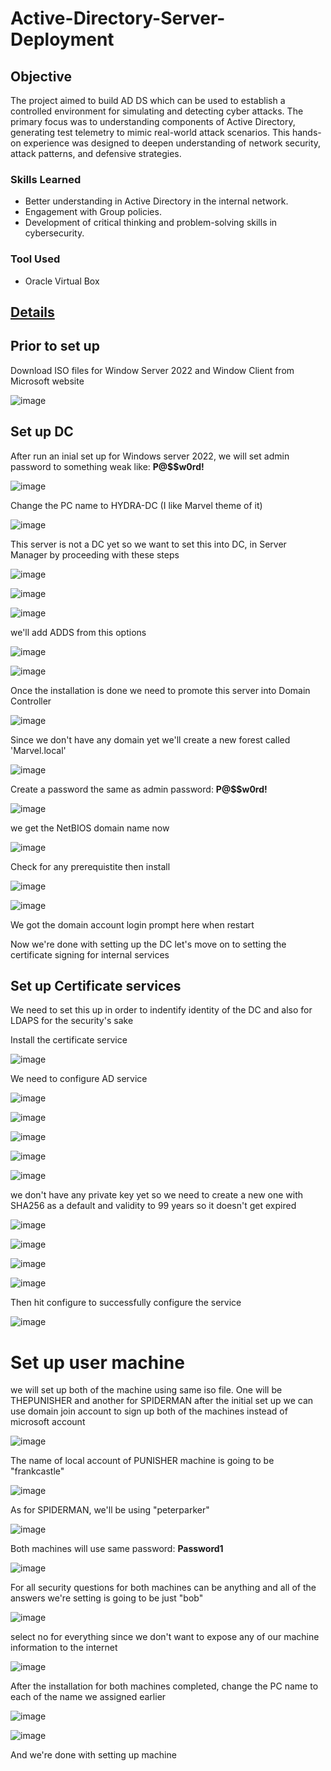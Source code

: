 # Active-Directory-Server-Deployment

## Objective

The project aimed to build AD DS which can be used to establish a controlled environment for simulating and detecting cyber attacks. The primary focus was to understanding components of Active Directory, generating test telemetry to mimic real-world attack scenarios. This hands-on experience was designed to deepen understanding of network security, attack patterns, and defensive strategies.

### Skills Learned

- Better understanding in Active Directory in the internal network.
- Engagement with Group policies.
- Development of critical thinking and problem-solving skills in cybersecurity.

### Tool Used

- Oracle Virtual Box

## <a href='https://drive.google.com/file/d/1Ygpqy3n8Vr6QtE4SZk6iUZkbiRU_WROF/view?usp=sharing'>Details</a>
## Prior to set up
Download ISO files for Window Server 2022 and Window Client from Microsoft website

![image](https://github.com/user-attachments/assets/dcd33b4b-195c-4274-a8d4-ae6ea9fa42ac)

## Set up DC

After run an inial set up for Windows server 2022, we will set admin password to something weak like: **P@$$w0rd!**

![image](https://github.com/user-attachments/assets/7b560701-b761-4ba0-ba82-22dd2261b394)

Change the PC name to HYDRA-DC (I like Marvel theme of it)

![image](https://github.com/user-attachments/assets/619e85b2-ba11-404a-ab1b-f3114095bd6b)

This server is not a DC yet so we want to set this into DC, in Server Manager by proceeding with these steps

![image](https://github.com/user-attachments/assets/839f27d0-c282-495c-81c1-66908e425847)

![image](https://github.com/user-attachments/assets/007cfb84-159b-4ac8-9d68-16c013ae070b)

![image](https://github.com/user-attachments/assets/a1e41bfc-2fce-446c-a70c-1527b8cd67f4)

we'll add ADDS from this options

![image](https://github.com/user-attachments/assets/835d84c9-1374-4061-9d89-69e573570045)

![image](https://github.com/user-attachments/assets/1a719f48-1955-45b8-9169-d32d8ba86734)

Once the installation is done we need to promote this server into Domain Controller

![image](https://github.com/user-attachments/assets/f94d21a5-9bd9-4e69-89b7-31197ba9fbcc)

Since we don't have any domain yet we'll create a new forest called 'Marvel.local'

![image](https://github.com/user-attachments/assets/701e0f03-028a-49e6-a75b-e046d190bade)

Create a password the same as admin password: **P@$$w0rd!**

![image](https://github.com/user-attachments/assets/3c7c34ec-726c-493d-af1a-0323193e56c0)

we get the NetBIOS domain name now

![image](https://github.com/user-attachments/assets/5b2d22e8-6e15-4fae-ac12-081c205e21ab)

Check for any prerequistite then install

![image](https://github.com/user-attachments/assets/a0251c05-0af5-4c72-bdc8-f9a4576d978e)

![image](https://github.com/user-attachments/assets/269226a6-5450-4c35-91e1-0828103fb9a5)

We got the domain account login prompt here when restart

Now we're done with setting up the DC let's move on to setting the certificate signing for internal services

## Set up Certificate services
We need to set this up in order to indentify identity of the DC and also for LDAPS for the security's sake

Install the certificate service

![image](https://github.com/user-attachments/assets/ae9a6a32-e9d2-44be-bf73-9428f283d73f)

We need to configure AD service

![image](https://github.com/user-attachments/assets/84810d6b-8045-47e5-84ff-d40c821dc5b2)

![image](https://github.com/user-attachments/assets/cfa146d8-1fd4-412e-8318-13f4ef3a5c80)

![image](https://github.com/user-attachments/assets/99b32355-ab50-43ed-a2fd-8d227ab38735)

![image](https://github.com/user-attachments/assets/4b3e1a6c-ec4b-478e-b32a-c9130a6d9f50)

![image](https://github.com/user-attachments/assets/864212ec-e542-4f19-8785-c83666658b20)

we don't have any private key yet so we need to create a new one with SHA256 as a default and validity to 99 years so it doesn't get expired

![image](https://github.com/user-attachments/assets/fbce75df-7dea-459a-a8c2-d3933c8d3021)

![image](https://github.com/user-attachments/assets/b0c0bdc9-50d7-4dfa-b140-8cf000281d29)

![image](https://github.com/user-attachments/assets/5378d5bf-a534-496f-958f-69ce988a272d)

![image](https://github.com/user-attachments/assets/53d04926-f787-4599-ba21-2dbdee2cc2ce)

Then hit configure to successfully configure the service

![image](https://github.com/user-attachments/assets/1ee850a2-3232-4fd6-bfe2-35fb34dbd78f)

# Set up user machine
we will set up both of the machine using same iso file. One will be THEPUNISHER and another for SPIDERMAN
after the initial set up we can use domain join account to sign up both of the machines instead of microsoft account

![image](https://github.com/user-attachments/assets/86967b6b-6a4c-446f-9a8b-4f4893a6cd9e)

The name of local account of PUNISHER machine is going to be "frankcastle"

![image](https://github.com/user-attachments/assets/31e8f3ae-49bd-4c99-9214-80bd42a31066)

As for SPIDERMAN, we'll be using "peterparker"

![image](https://github.com/user-attachments/assets/56dbfd8a-e81d-4e25-9938-abae0422fcda)

Both machines will use same password: **Password1**

![image](https://github.com/user-attachments/assets/9d0d0a92-750e-4c30-a4d0-8ebc16259837)

For all security questions for both machines can be anything and all of the answers we're setting is going to be just "bob"

![image](https://github.com/user-attachments/assets/fc3066f2-6198-4fab-bcdb-8a05b68bb21b)

select no for everything since we don't want to expose any of our machine information to the internet

![image](https://github.com/user-attachments/assets/d5cb3845-675a-4520-9342-26ef2e1cefeb)

After the installation for both machines completed, change the PC name to each of the name we assigned earlier

![image](https://github.com/user-attachments/assets/9dcc0879-5ccc-4710-927a-bc97ddce5d62)

![image](https://github.com/user-attachments/assets/fc72122d-a10c-433a-a314-0200cce48fe4)

And we're done with setting up machine
